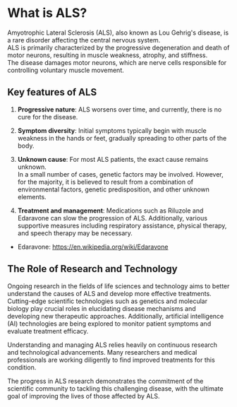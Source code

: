 # What is ALS?

Amyotrophic Lateral Sclerosis (ALS), also known as Lou Gehrig's disease, is a rare disorder affecting the central nervous system.  
ALS is primarily characterized by the progressive degeneration and death of motor neurons, resulting in muscle weakness, atrophy, and stiffness.  
The disease damages motor neurons, which are nerve cells responsible for controlling voluntary muscle movement.  

## Key features of ALS  

1. **Progressive nature**: ALS worsens over time, and currently, there is no cure for the disease.  

2. **Symptom diversity**: Initial symptoms typically begin with muscle weakness in the hands or feet, gradually spreading to other parts of the body.  

3. **Unknown cause**: For most ALS patients, the exact cause remains unknown.  
In a small number of cases, genetic factors may be involved. However, for the majority, it is believed to result from a combination of environmental factors, genetic predisposition, and other unknown elements.

4. **Treatment and management**: Medications such as Riluzole and Edaravone can slow the progression of ALS. Additionally, various supportive measures including respiratory assistance, physical therapy, and speech therapy may be necessary.
  - Edaravone: https://en.wikipedia.org/wiki/Edaravone

## The Role of Research and Technology

Ongoing research in the fields of life sciences and technology aims to better understand the causes of ALS and develop more effective treatments. Cutting-edge scientific technologies such as genetics and molecular biology play crucial roles in elucidating disease mechanisms and developing new therapeutic approaches. Additionally, artificial intelligence (AI) technologies are being explored to monitor patient symptoms and evaluate treatment efficacy.

Understanding and managing ALS relies heavily on continuous research and technological advancements. Many researchers and medical professionals are working diligently to find improved treatments for this condition.

The progress in ALS research demonstrates the commitment of the scientific community to tackling this challenging disease, with the ultimate goal of improving the lives of those affected by ALS.

